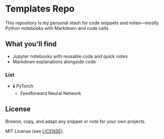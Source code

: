 # Templates Repo
This repository is my personal stash for code snippets and notes—mostly Python notebooks with Markdown and code cells.

## What you'll find
- Jupyter notebooks with reusable code and quick notes
- Markdown explanations alongside code

### List
* :candle: PyTorch
    * Feedforward Neural Network

## License
Browse, copy, and adapt any snippet or note for your own projects.

MIT License (see [LICENSE](LICENSE)).

